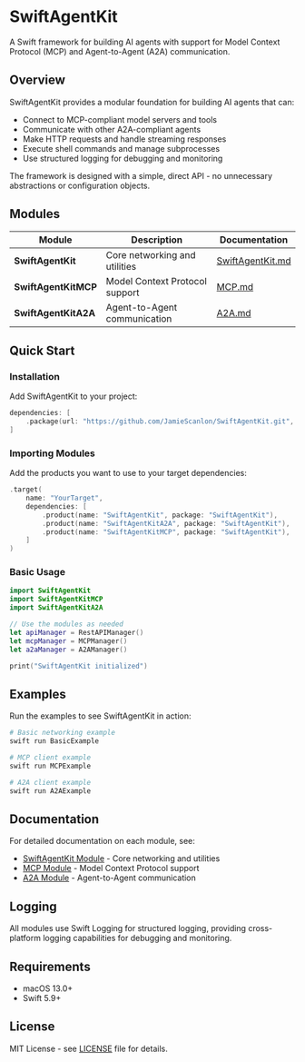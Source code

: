 # SwiftAgentKit

A Swift framework for building AI agents with support for Model Context Protocol (MCP) and Agent-to-Agent (A2A) communication.

## Overview

SwiftAgentKit provides a modular foundation for building AI agents that can:
- Connect to MCP-compliant model servers and tools
- Communicate with other A2A-compliant agents
- Make HTTP requests and handle streaming responses
- Execute shell commands and manage subprocesses
- Use structured logging for debugging and monitoring

The framework is designed with a simple, direct API - no unnecessary abstractions or configuration objects.

## Modules

| Module | Description | Documentation |
|--------|-------------|---------------|
| **SwiftAgentKit** | Core networking and utilities | [SwiftAgentKit.md](docs/SwiftAgentKit.md) |
| **SwiftAgentKitMCP** | Model Context Protocol support | [MCP.md](docs/MCP.md) |
| **SwiftAgentKitA2A** | Agent-to-Agent communication | [A2A.md](docs/A2A.md) |

## Quick Start

### Installation

Add SwiftAgentKit to your project:

```swift
dependencies: [
    .package(url: "https://github.com/JamieScanlon/SwiftAgentKit.git", from: "0.1.3")
]
```

### Importing Modules

Add the products you want to use to your target dependencies:

```swift
.target(
    name: "YourTarget",
    dependencies: [
        .product(name: "SwiftAgentKit", package: "SwiftAgentKit"),
        .product(name: "SwiftAgentKitA2A", package: "SwiftAgentKit"),  // Optional
        .product(name: "SwiftAgentKitMCP", package: "SwiftAgentKit"),  // Optional
    ]
)
```

### Basic Usage

```swift
import SwiftAgentKit
import SwiftAgentKitMCP
import SwiftAgentKitA2A

// Use the modules as needed
let apiManager = RestAPIManager()
let mcpManager = MCPManager()
let a2aManager = A2AManager()

print("SwiftAgentKit initialized")
```

## Examples

Run the examples to see SwiftAgentKit in action:

```bash
# Basic networking example
swift run BasicExample

# MCP client example
swift run MCPExample

# A2A client example
swift run A2AExample
```

## Documentation

For detailed documentation on each module, see:
- [SwiftAgentKit Module](docs/SwiftAgentKit.md) - Core networking and utilities
- [MCP Module](docs/MCP.md) - Model Context Protocol support
- [A2A Module](docs/A2A.md) - Agent-to-Agent communication

## Logging

All modules use Swift Logging for structured logging, providing cross-platform logging capabilities for debugging and monitoring.

## Requirements

- macOS 13.0+
- Swift 5.9+

## License

MIT License - see [LICENSE](LICENSE) file for details.
